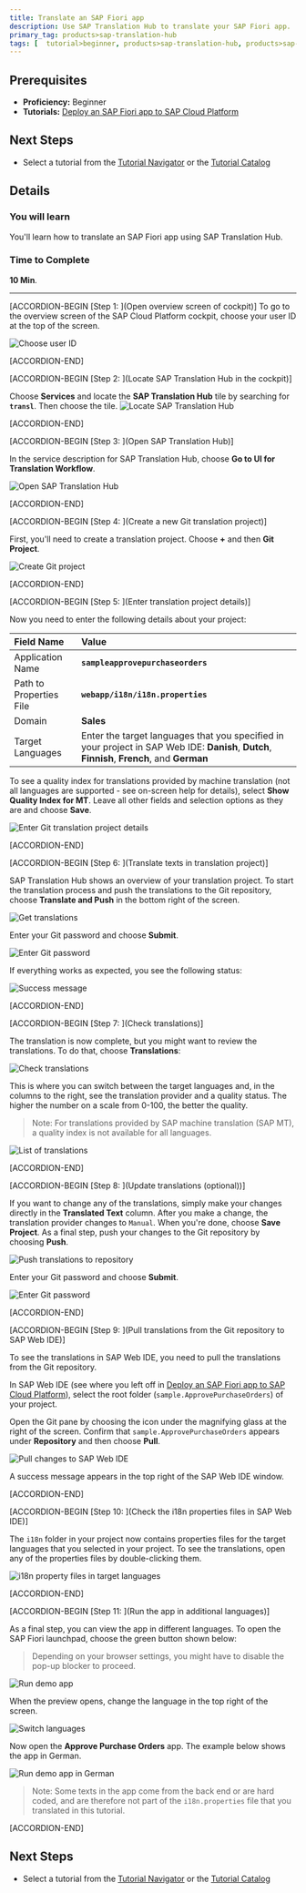 ```yaml
---
title: Translate an SAP Fiori app
description: Use SAP Translation Hub to translate your SAP Fiori app.
primary_tag: products>sap-translation-hub
tags: [  tutorial>beginner, products>sap-translation-hub, products>sap-cloud-platform, topic>sapui5 ]
---
```


## Prerequisites  
 - **Proficiency:** Beginner
  - **Tutorials:** [Deploy an SAP Fiori app to SAP Cloud Platform](https://www.sap.com/developer/tutorials/sth-deploy-fiori-app.html)

## Next Steps
- Select a tutorial from the [Tutorial Navigator](https://www.sap.com/developer/tutorial-navigator.html) or the [Tutorial Catalog](https://www.sap.com/developer/tutorial-navigator.tutorials.html)


## Details
### You will learn  
You'll learn how to translate an SAP Fiori app using SAP Translation Hub.

### Time to Complete
**10 Min**.

---
[ACCORDION-BEGIN [Step 1: ](Open overview screen of cockpit)]
To go to the overview screen of the SAP Cloud Platform cockpit, choose your user ID at the top of the screen.

![Choose user ID](sth-translate-fiori-app-choose-user-ID.png)

[ACCORDION-END]

[ACCORDION-BEGIN [Step 2: ](Locate SAP Translation Hub in the cockpit)]

Choose **Services** and locate the **SAP Translation Hub** tile by searching for **`transl`**. Then choose the tile.
![Locate SAP Translation Hub](sth-prep-locate-STH.png)

[ACCORDION-END]

[ACCORDION-BEGIN [Step 3: ](Open SAP Translation Hub)]

In the service description for SAP Translation Hub, choose **Go to UI for Translation Workflow**.

![Open SAP Translation Hub](sth-translate-fiori-app-go-to-sth.png)


[ACCORDION-END]

[ACCORDION-BEGIN [Step 4: ](Create a new Git translation project)]

First, you'll need to create a translation project. Choose **+** and then **Git Project**.  

![Create Git project](sth-translate-fiori-app-creategitproject.png)


[ACCORDION-END]

[ACCORDION-BEGIN [Step 5: ](Enter translation project details)]

Now you need to enter the following details about your project:

Field Name | Value
:-------------  | :-------------
Application Name | **`sampleapprovepurchaseorders`**
Path to Properties File | **`webapp/i18n/i18n.properties`**
Domain | **Sales**
Target Languages   | Enter the target languages that you specified in your project in SAP Web IDE: **Danish**, **Dutch**, **Finnish**, **French**, and **German**

To see a quality index for translations provided by machine translation (not all languages are supported - see on-screen help for details), select **Show Quality Index for MT**.
Leave all other fields and selection options as they are and choose **Save**.

![Enter Git translation project details](sth-translate-fiori-app-project-details.png)


[ACCORDION-END]

[ACCORDION-BEGIN [Step 6: ](Translate texts in translation project)]

SAP Translation Hub shows an overview of your translation project. To start the translation process and push the translations to the Git repository, choose **Translate and Push** in the bottom right of the screen.

![Get translations](sth-translate-fiori-app-get-translations.png)

Enter your Git password and choose **Submit**.

![Enter Git password](sth-translate-fiori-app-enter-git-password.png)

If everything works as expected, you see the following status:

![Success message](sth-translate-fiori-app-success-status.png)


[ACCORDION-END]


[ACCORDION-BEGIN [Step 7: ](Check translations)]

The translation is now complete, but you might want to review the translations. To do that, choose **Translations**:

![Check translations](sth-translate-fiori-app-translations.png)

This is where you can switch between the target languages and, in the columns to the right, see the translation provider and a quality status. The higher the number on a scale from 0-100, the better the quality.
> Note: For translations provided by SAP machine translation (SAP MT), a quality index is not available for all languages.

![List of translations](sth-translate-fiori-app-list-of-translations.png)


[ACCORDION-END]

[ACCORDION-BEGIN [Step 8: ](Update translations (optional))]

If you want to change any of the translations, simply make your changes directly in the **Translated Text** column. After you make a change, the translation provider changes to `Manual`.
When you're done, choose **Save Project**.
As a final step, push your changes to the Git repository by choosing **Push**.

![Push translations to repository](sth-translate-fiori-push-changes-repo.png)

Enter your Git password and choose **Submit**.

![Enter Git password](sth-translate-fiori-app-enter-git-password.png)

[ACCORDION-END]

[ACCORDION-BEGIN [Step 9: ](Pull translations from the Git repository to SAP Web IDE)]

To see the translations in SAP Web IDE, you need to pull the translations from the Git repository.

In SAP Web IDE (see where you left off in [Deploy an SAP Fiori app to SAP Cloud Platform](https://www.sap.com/developer/tutorials/sth-deploy-fiori-app.html)), select the root folder (`sample.ApprovePurchaseOrders`) of your project.

Open the Git pane by choosing the icon under the magnifying glass at the right of the screen. Confirm that `sample.ApprovePurchaseOrders` appears under **Repository** and then choose **Pull**.

![Pull changes to SAP Web IDE](sth-translate-fiori-app-pull-to-ide.png)

A success message appears in the top right of the SAP Web IDE window.

[ACCORDION-END]

[ACCORDION-BEGIN [Step 10: ](Check the i18n properties files in SAP Web IDE)]

The `i18n` folder in your project now contains properties files for the target languages that you selected in your project. To see the translations, open any of the properties files by double-clicking them.

![i18n property files in target languages](sth-translate-fiori-app-i18n-lang-properties-files.png)


[ACCORDION-END]

[ACCORDION-BEGIN [Step 11: ](Run the app in additional languages)]

As a final step, you can view the app in different languages. To open the SAP Fiori launchpad, choose the green button shown below:
> Depending on your browser settings, you might have to disable the pop-up blocker to proceed.

![Run demo app](sth-translate-fiori-app-run-demo.png)

When the preview opens, change the language in the top right of the screen.

![Switch languages](sth-translate-fiori-app-switch-languages.png)

Now open the **Approve Purchase Orders** app. The example below shows the app in German.

![Run demo app in German](sth-translate-fiori-app-man-prods.png)

> Note: Some texts in the app come from the back end or are hard coded, and are therefore not part of the `i18n.properties` file that you translated in this tutorial.


[ACCORDION-END]


## Next Steps
- Select a tutorial from the [Tutorial Navigator](https://www.sap.com/developer/tutorial-navigator.html) or the [Tutorial Catalog](https://www.sap.com/developer/tutorial-navigator.tutorials.html)
